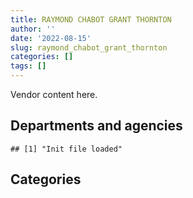 ```yaml
---
title: RAYMOND CHABOT GRANT THORNTON
author: ''
date: '2022-08-15'
slug: raymond_chabot_grant_thornton
categories: []
tags: []
---
```


<script src="/rmarkdown-libs/htmlwidgets/htmlwidgets.js"></script>
<link href="/rmarkdown-libs/datatables-css/datatables-crosstalk.css" rel="stylesheet" />
<script src="/rmarkdown-libs/datatables-binding/datatables.js"></script>
<script src="/rmarkdown-libs/jquery/jquery-3.6.0.min.js"></script>
<link href="/rmarkdown-libs/dt-core-bootstrap/css/dataTables.bootstrap.min.css" rel="stylesheet" />
<link href="/rmarkdown-libs/dt-core-bootstrap/css/dataTables.bootstrap.extra.css" rel="stylesheet" />
<script src="/rmarkdown-libs/dt-core-bootstrap/js/jquery.dataTables.min.js"></script>
<script src="/rmarkdown-libs/dt-core-bootstrap/js/dataTables.bootstrap.min.js"></script>
<link href="/rmarkdown-libs/crosstalk/css/crosstalk.min.css" rel="stylesheet" />
<script src="/rmarkdown-libs/crosstalk/js/crosstalk.min.js"></script>
<script src="/rmarkdown-libs/htmlwidgets/htmlwidgets.js"></script>
<link href="/rmarkdown-libs/datatables-css/datatables-crosstalk.css" rel="stylesheet" />
<script src="/rmarkdown-libs/datatables-binding/datatables.js"></script>
<script src="/rmarkdown-libs/jquery/jquery-3.6.0.min.js"></script>
<link href="/rmarkdown-libs/dt-core-bootstrap/css/dataTables.bootstrap.min.css" rel="stylesheet" />
<link href="/rmarkdown-libs/dt-core-bootstrap/css/dataTables.bootstrap.extra.css" rel="stylesheet" />
<script src="/rmarkdown-libs/dt-core-bootstrap/js/jquery.dataTables.min.js"></script>
<script src="/rmarkdown-libs/dt-core-bootstrap/js/dataTables.bootstrap.min.js"></script>
<link href="/rmarkdown-libs/crosstalk/css/crosstalk.min.css" rel="stylesheet" />
<script src="/rmarkdown-libs/crosstalk/js/crosstalk.min.js"></script>

Vendor content here.

## Departments and agencies

    ## [1] "Init file loaded"

<div id="htmlwidget-1" style="width:100%;height:auto;" class="datatables html-widget"></div>
<script type="application/json" data-for="htmlwidget-1">{"x":{"style":"bootstrap","filter":"none","vertical":false,"data":[["<a href=\"/departments/aandc-aadnc/\">Crown-Indigenous Relations and Northern Affairs Canada | Relations Couronne-Autochtones et Affaires du Nord Canada<\/a>","<a href=\"/departments/acoa-apeca/\">Atlantic Canada Opportunities Agency | Agence de promotion économique du Canada atlantique<\/a>","<a href=\"/departments/atssc-scdata/\">Administrative Tribunals Support Service of Canada | Service canadien d'appui aux tribunaux administratifs<\/a>","<a href=\"/departments/cas-satj/\">Courts Administration Service | Service administratif des tribunaux judiciaires<\/a>","<a href=\"/departments/cbsa-asfc/\">Canada Border Services Agency | Agence des services frontaliers du Canada<\/a>","<a href=\"/departments/cer-rec/\">Canada Energy Regulator | La Régie de l’énergie du Canada<\/a>","<a href=\"/departments/cfia-acia/\">Canadian Food Inspection Agency | Agence canadienne d'inspection des aliments<\/a>","<a href=\"/departments/cgc-ccg/\">Canadian Grain Commission | Commission canadienne des grains<\/a>","<a href=\"/departments/cic/\">Immigration, Refugees and Citizenship Canada | Immigration, Réfugiés et Citoyenneté Canada<\/a>","<a href=\"/departments/cihr-irsc/\">Canadian Institutes of Health Research | Instituts de recherche en santé du Canada<\/a>","<a href=\"/departments/cnsc-ccsn/\">Canadian Nuclear Safety Commission | Commission canadienne de sûreté nucléaire<\/a>","<a href=\"/departments/dfatd-maecd/\">Global Affairs Canada | Affaires mondiales Canada<\/a>","<a href=\"/departments/dfo-mpo/\">Fisheries and Oceans Canada | Pêches et Océans Canada<\/a>","<a href=\"/departments/dnd-mdn/\">National Defence | Défense nationale<\/a>","<a href=\"/departments/ec/\">Environment and Climate Change Canada | Environnement et Changement climatique Canada<\/a>","<a href=\"/departments/elections/\">Elections Canada | Élections Canada<\/a>","<a href=\"/departments/esdc-edsc/\">Employment and Social Development Canada | Emploi et Développement social Canada<\/a>","<a href=\"/departments/fcac-acfc/\">Financial Consumer Agency of Canada | Agence de la consommation en matière financière du Canada<\/a>","<a href=\"/departments/fin/\">Department of Finance Canada | Ministère des Finances Canada<\/a>","<a href=\"/departments/hc-sc/\">Health Canada | Santé Canada<\/a>","<a href=\"/departments/iaac-aeic/\">Impact Assessment Agency of Canada | Agence d'évaluation d'impact du Canada<\/a>","<a href=\"/departments/ic/\">Innovation, Science and Economic Development Canada | Innovation, Sciences et Développement économique Canada<\/a>","<a href=\"/departments/infc/\">Infrastructure Canada | Infrastructure Canada<\/a>","<a href=\"/departments/isc-sac/\">Indigenous Services Canada | Services aux Autochtones Canada<\/a>","<a href=\"/departments/jus/\">Department of Justice Canada | Ministère de la Justice Canada<\/a>","<a href=\"/departments/nrc-cnrc/\">National Research Council Canada | Conseil national de recherches Canada<\/a>","<a href=\"/departments/nrcan-rncan/\">Natural Resources Canada | Ressources naturelles Canada<\/a>","<a href=\"/departments/nserc-crsng/\">Natural Sciences and Engineering Research Council of Canada | Conseil de recherches en sciences naturelles et en génie du Canada<\/a>","<a href=\"/departments/oag-bvg/\">Office of the Auditor General of Canada | Bureau du vérificateur général du Canada<\/a>","<a href=\"/departments/ocol-clo/\">Office of the Commissioner of Official Languages | Commissariat aux langues officielles<\/a>","<a href=\"/departments/oic-ci/\">Office of the Information Commissioner of Canada | Commissariat à l'information du Canada<\/a>","<a href=\"/departments/opc-cpvp/\">Office of the Privacy Commissioner of Canada | Commissariats à l’information et à la protection de la vie privée au Canada<\/a>","<a href=\"/departments/osfi-bsif/\">Office of the Superintendent of Financial Institutions Canada | Bureau du surintendant des institutions financières Canada<\/a>","<a href=\"/departments/pc/\">Parks Canada | Parcs Canada<\/a>","<a href=\"/departments/pch/\">Canadian Heritage | Patrimoine canadien<\/a>","<a href=\"/departments/pco-bcp/\">Privy Council Office | Bureau du Conseil privé<\/a>","<a href=\"/departments/phac-aspc/\">Public Health Agency of Canada | Agence de la santé publique du Canada<\/a>","<a href=\"/departments/polar-polaire/\">Polar Knowledge Canada | Savoir polaire Canada<\/a>","<a href=\"/departments/ppsc-sppc/\">Public Prosecution Service of Canada | Service des poursuites pénales du Canada<\/a>","<a href=\"/departments/ps-sp/\">Public Safety Canada | Sécurité publique Canada<\/a>","<a href=\"/departments/pwgsc-tpsgc/\">Public Services and Procurement Canada | Services publics et Approvisionnement Canada<\/a>","<a href=\"/departments/rcmp-grc/\">Royal Canadian Mounted Police | Gendarmerie royale du Canada<\/a>","<a href=\"/departments/ssc-spc/\">Shared Services Canada | Services partagés Canada<\/a>","<a href=\"/departments/tc/\">Transport Canada | Transports Canada<\/a>","<a href=\"/departments/vac-acc/\">Veterans Affairs Canada | Anciens Combattants Canada<\/a>"],["$  854,151.44","$    5,490.10","$    6,908.16",null,"$  568,193.30","$  326,948.28","$   69,156.00","$   39,353.25","$  162,537.71",null,null,"$  936,798.56",null,null,"$   24,845.88",null,null,null,"$   56,642.31","$  243,979.93",null,"$1,017,310.55",null,"$   79,800.00","$  115,799.89","$   73,045.88","$  860,315.95",null,"$   83,566.35","$  113,873.10",null,"$   13,222.12","$   86,898.59",null,"$  339,056.83",null,"$   68,459.81",null,"$   10,978.98",null,"$  148,896.39",null,"$  168,548.09",null,"$   24,521.00"],["$  854,151.44","$   19,464.90","$   81,338.06","$   24,789.38","$  430,708.38","$   25,000.00",null,"$   51,305.87",null,null,"$   24,577.50","$1,170,452.13",null,null,"$  141,721.06","$2,246,888.16",null,"$  431,856.34",null,"$  206,640.26",null,"$  996,765.38","$  244,911.72","$  177,600.61","$   96,526.25",null,"$   97,346.87","$   23,672.01","$  102,154.39","$  149,729.51","$   68,783.79","$    9,772.88","$  221,123.18",null,"$  481,582.77","$   24,577.50","$  211,207.75",null,"$   37,752.27","$  730,278.77","$  343,726.42",null,"$  168,548.09","$  180,050.17","$  725,570.54"],["$  985,910.06","$   19,550.00",null,"$   30,510.00","$2,155,271.20","$   40,687.50","$   81,360.00","$   51,446.44",null,"$   24,916.50","$   38,137.50","$1,250,146.78","$    9,968.59","$   20,832.22","$   56,610.81","$2,253,044.02",null,null,null,"$  207,206.40",null,"$   17,797.50","$  218,260.52",null,"$  197,444.01",null,"$  188,447.12","$   35,313.99","$  159,101.12","$  214,686.77",null,null,"$  102,503.17",null,"$  302,192.41","$   45,200.00","$   86,282.34","$   69,071.11","$   38,307.00","$1,272,400.65","$  560,280.15","$   39,550.00","$   98,819.97","$  172,905.33","$  870,140.81"],["$  854,151.44",null,null,"$    9,048.31","$1,038,081.07",null,null,"$    8,574.41",null,null,"$   65,229.25","$1,316,150.85","$   29,706.41","$  409,955.74",null,"$1,639,403.89","$   45,987.23",null,"$   13,242.19","$  221,570.69","$   95,048.23","$   69,492.91","$   34,608.73","$  170,162.87","$  236,955.75","$   56,679.15","$  588,523.43",null,"$  166,764.14","$  250,489.46",null,"$   30,329.70","$  109,090.20","$   47,356.69","$  381,917.34",null,null,"$   97,716.89","$   38,137.50","$1,340,098.67","$  717,170.41",null,"$   39,324.00","$  113,522.63","$  892,775.88"]],"container":"<table class=\"table table-striped table-hover row-border order-column display\">\n  <thead>\n    <tr>\n      <th>Department<\/th>\n      <th>2017-2018<\/th>\n      <th>2018-2019<\/th>\n      <th>2019-2020<\/th>\n      <th>2020-2021<\/th>\n    <\/tr>\n  <\/thead>\n<\/table>","options":{"order":[[4,"desc"]],"pageLength":10,"autoWidth":true,"columnDefs":[],"orderClasses":false}},"evals":[],"jsHooks":[]}</script>

## Categories

<div id="htmlwidget-2" style="width:100%;height:auto;" class="datatables html-widget"></div>
<script type="application/json" data-for="htmlwidget-2">{"x":{"style":"bootstrap","filter":"none","vertical":false,"data":[["<a href=\"/categories/2_professional_services/\">2_professional_services<\/a>","<a href=\"/categories/3_information_technology/\">3_information_technology<\/a>","<a href=\"/categories/7_travel/\">7_travel<\/a>",null],["$ 6,159,128.05","$   340,170.40",null,null],["$10,557,319.29","$   190,523.14","$    52,731.92",null],["$10,845,541.35","$ 1,027,556.38","$    22,559.25","$    18,645.00"],["$10,113,651.45","$ 1,013,614.58",null,null]],"container":"<table class=\"table table-striped table-hover row-border order-column display\">\n  <thead>\n    <tr>\n      <th>Category<\/th>\n      <th>2017-2018<\/th>\n      <th>2018-2019<\/th>\n      <th>2019-2020<\/th>\n      <th>2020-2021<\/th>\n    <\/tr>\n  <\/thead>\n<\/table>","options":{"order":[[4,"desc"]],"pageLength":20,"autoWidth":true,"columnDefs":[],"orderClasses":false,"lengthMenu":[10,20,25,50,100]}},"evals":[],"jsHooks":[]}</script>
